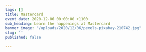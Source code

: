 ```yaml
---
tags: []
title: Mastercard
event_date: 2020-12-06 00:00:00 +1100
sub_heading: Learn the happenings at Mastercard
banner_image: "/uploads/2020/12/06/pexels-pixabay-210742.jpg"
slug: ''
published: false

---
```

